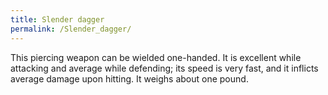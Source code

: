 ```yaml
---
title: Slender dagger
permalink: /Slender_dagger/
---
```


This piercing weapon can be wielded one-handed. It is excellent while
attacking and average while defending; its speed is very fast, and it
inflicts average damage upon hitting. It weighs about one pound.